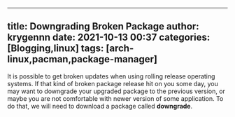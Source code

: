 
---
title: Downgrading Broken Package
author: krygennn
date: 2021-10-13 00:37
categories: [Blogging,linux]
tags: [arch-linux,pacman,package-manager]
---
It is possible to get broken updates when using rolling release operating systems. If that kind of broken package release hit on you some day, you may
want to downgrade your upgraded package to the previous version, or maybe you are not comfortable with newer version of some application. To do that,
we will need to download a package called **downgrade**.


